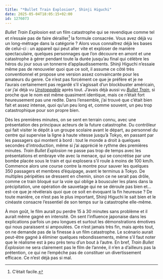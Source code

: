 ```yaml
---
title: "*Bullet Train Explosion*, Shinji Higuchi"
date: 2025-05-04T18:05:15+02:00
id: 1276073 
---
```


*Bullet Train Explosion* est un film catastrophe qui se revendique comme tel et n’essaie pas de faire dérailler[^1] la formule consacrée. Vous avez déjà vu un long-métrage dans la catégorie ? Alors vous connaîtrez déjà les bases de celui-ci : un appareil qui peut aller vite et exploser de manière spectaculaire, quelques personnages que l’on découvre en amont et une catastrophe à gérer pendant toute la durée jusqu’au final qui célèbre les héros du jour sous un tonnerre d’applaudissements. Shinji Higuchi n’essaie même pas de renouveler quoi que ce soit, il assume ce côté très conventionnel et propose une version assez convaincante pour les amateurs du genre. Ce n’est pas forcément ce que je préfère et je ne l’aurais certainement pas regardé s’il s’agissait d’un blockbuster américain, car j’ai déjà vu [‌*Unstoppable*](https://voiretmanger.fr/unstoppable-scott/) après tout. J’avais déjà aussi vu [*Bullet Train*](/film/bullet-train-leitch/), si proche que le nom est même quasiment identique, mais ce n’était fort heureusement pas une redite. Dans l’ensemble, j’ai trouvé que c’était bien fait et assez intense, quoi qu’un peu long et, comme souvent, un peu trop catastrophique pour son propre bien.

Dès les premières minutes, on se sent en terrain connu, avec une présentation des principaux acteurs de la future catastrophe. Du contrôleur qui fait visiter le dépôt à un groupe scolaire avant le départ, au personnel du centre qui supervise la ligne à haute vitesse jusqu’à Tokyo, en passant par les passagers qui montent à bord : tout le monde a droit à quelques secondes d’introduction, même si j’ai apprécié le rythme des premières minutes. *Train Bullet Explosion* ne passe pas trop de temps avec les présentations et embraye vite avec la menace, qui se concrétise par une bombe placée sous le train et qui explosera s’il roule à moins de 100 km/h. Commence alors une course contre la montre pour sauver les quelques 350 passagers et membres d’équipage, avant le terminus à Tokyo. De multiples péripéties se dressent en chemin, sinon ce ne serait pas drôle, comme ce train bloqué sur la voie qui oblige à bousculer les plans dans la précipitation, une opération de sauvetage qui ne se déroule pas bien et… est-ce que je révélerais quoi que ce soit en évoquant la fin heureuse ? De toute manière, ce n’est pas le plus important, Shinji Higuchi le sait bien et le cinéaste consacre l’essentiel de son temps sur la catastrophe elle-même. 

À mon goût, le film aurait pu perdre 15 à 30 minutes sans problème et il aurait même gagné en intensité. On sent l’influence japonaise dans les explications parfois un peu longues et surtout les démonstrations émotives qui nous paraissent si ampoulées. Ce n’est jamais très fin, mais après tout, on ne demande pas de la finesse à un film catastrophe. Le scénario aurait peut-être gagné à éliminer quelques rebondissements, même s’il faut noter que le réalisme est à peu près tenu d’un bout à l’autre. En bref, *Train Bullet Explosion* ne sera clairement pas le film de l’année, il n’en a d’ailleurs pas la prétention, ce qui ne l’empêche pas de constituer un divertissement efficace. Ce n’est déjà pas si mal.


[^1]: C’était facile.
